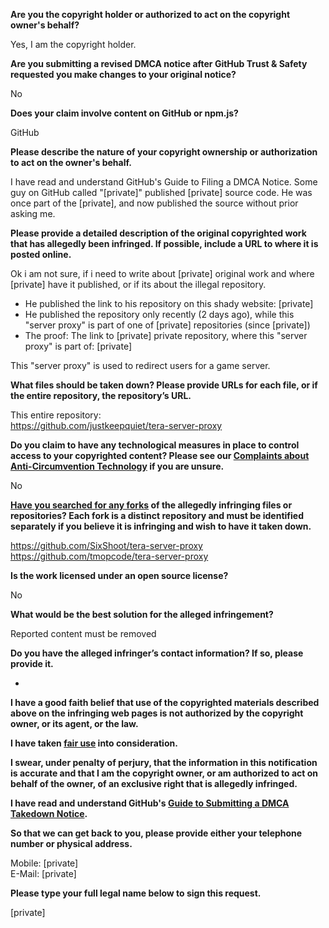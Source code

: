 **Are you the copyright holder or authorized to act on the copyright owner's behalf?**

Yes, I am the copyright holder.

**Are you submitting a revised DMCA notice after GitHub Trust & Safety requested you make changes to your original notice?**

No

**Does your claim involve content on GitHub or npm.js?**

GitHub

**Please describe the nature of your copyright ownership or authorization to act on the owner's behalf.**

I have read and understand GitHub's Guide to Filing a DMCA Notice. Some guy on GitHub called "[private]" published [private] source code. He was once part of the [private], and now published the source without prior asking me.

**Please provide a detailed description of the original copyrighted work that has allegedly been infringed. If possible, include a URL to where it is posted online.**

Ok i am not sure, if i need to write about [private] original work and where [private] have it published, or if its about the illegal repository.

- He published the link to his repository on this shady website: [private]  
- He published the repository only recently (2 days ago), while this "server proxy" is part of one of [private] repositories (since [private])  
- The proof: The link to [private] private repository, where this "server proxy" is part of: [private]

This "server proxy" is used to redirect users for a game server.

**What files should be taken down? Please provide URLs for each file, or if the entire repository, the repository’s URL.**

This entire repository:  
https://github.com/justkeepquiet/tera-server-proxy

**Do you claim to have any technological measures in place to control access to your copyrighted content? Please see our <a href="https://docs.github.com/articles/guide-to-submitting-a-dmca-takedown-notice#complaints-about-anti-circumvention-technology">Complaints about Anti-Circumvention Technology</a> if you are unsure.**

No

**<a href="https://docs.github.com/articles/dmca-takedown-policy#b-what-about-forks-or-whats-a-fork">Have you searched for any forks</a> of the allegedly infringing files or repositories? Each fork is a distinct repository and must be identified separately if you believe it is infringing and wish to have it taken down.**

https://github.com/SixShoot/tera-server-proxy  
https://github.com/tmopcode/tera-server-proxy

**Is the work licensed under an open source license?**

No

**What would be the best solution for the alleged infringement?**

Reported content must be removed

**Do you have the alleged infringer’s contact information? If so, please provide it.**

-

**I have a good faith belief that use of the copyrighted materials described above on the infringing web pages is not authorized by the copyright owner, or its agent, or the law.**

**I have taken <a href="https://www.lumendatabase.org/topics/22">fair use</a> into consideration.**

**I swear, under penalty of perjury, that the information in this notification is accurate and that I am the copyright owner, or am authorized to act on behalf of the owner, of an exclusive right that is allegedly infringed.**

**I have read and understand GitHub's <a href="https://docs.github.com/articles/guide-to-submitting-a-dmca-takedown-notice/">Guide to Submitting a DMCA Takedown Notice</a>.**

**So that we can get back to you, please provide either your telephone number or physical address.**

Mobile: [private]  
E-Mail: [private]

**Please type your full legal name below to sign this request.**

[private]
